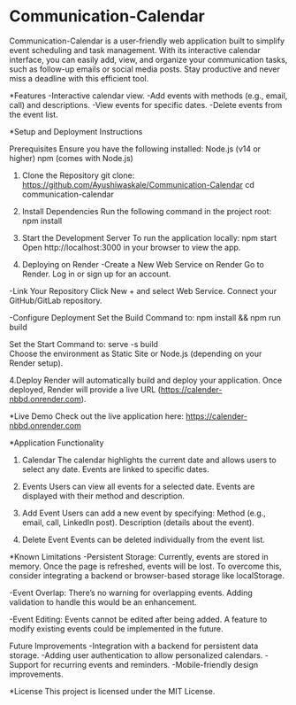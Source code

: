 # Communication-Calendar
Communication-Calendar is a user-friendly web application built to simplify event scheduling and task management. With its interactive calendar interface, you can easily add, view, and organize your communication tasks, such as follow-up emails or social media posts. Stay productive and never miss a deadline with this efficient tool.

*Features
-Interactive calendar view.
-Add events with methods (e.g., email, call) and descriptions.
-View events for specific dates.
-Delete events from the event list.

*Setup and Deployment Instructions

Prerequisites
Ensure you have the following installed:
Node.js (v14 or higher)
npm (comes with Node.js)

1. Clone the Repository
git clone: https://github.com/Ayushiwaskale/Communication-Calendar
cd communication-calendar

2. Install Dependencies
Run the following command in the project root:
npm install

3. Start the Development Server
To run the application locally:
npm start  
Open http://localhost:3000 in your browser to view the app.

4. Deploying on Render
-Create a New Web Service on Render
Go to Render.
Log in or sign up for an account.

-Link Your Repository
Click New + and select Web Service.
Connect your GitHub/GitLab repository.

-Configure Deployment
Set the Build Command to:
npm install && npm run build  

Set the Start Command to:
serve -s build  
Choose the environment as Static Site or Node.js (depending on your Render setup).

4.Deploy
Render will automatically build and deploy your application.
Once deployed, Render will provide a live URL (https://calender-nbbd.onrender.com).

*Live Demo
Check out the live application here: https://calender-nbbd.onrender.com

*Application Functionality
1. Calendar
The calendar highlights the current date and allows users to select any date.
Events are linked to specific dates.

2. Events
Users can view all events for a selected date.
Events are displayed with their method and description.

3. Add Event
Users can add a new event by specifying:
Method (e.g., email, call, LinkedIn post).
Description (details about the event).

4. Delete Event
Events can be deleted individually from the event list.

*Known Limitations
-Persistent Storage:
Currently, events are stored in memory. Once the page is refreshed, events will be lost.
To overcome this, consider integrating a backend or browser-based storage like localStorage.

-Event Overlap:
There’s no warning for overlapping events. Adding validation to handle this would be an enhancement.

-Event Editing:
Events cannot be edited after being added. A feature to modify existing events could be implemented in the future.

Future Improvements
-Integration with a backend for persistent data storage.
-Adding user authentication to allow personalized calendars.
-Support for recurring events and reminders.
-Mobile-friendly design improvements.

*License
This project is licensed under the MIT License.
